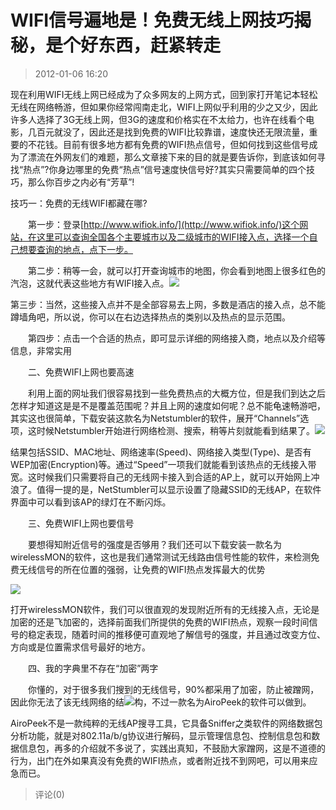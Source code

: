 # WIFI信号遍地是！免费无线上网技巧揭秘，是个好东西，赶紧转走
> 2012-01-06 16:20


现在利用WIFI无线上网已经成为了众多网友的上网方式，回到家打开笔记本轻松无线在网络畅游，但如果你经常闯南走北，WIFI上网似乎利用的少之又少，因此许多人选择了3G无线上网，但3G的速度和价格实在不太给力，也许在线看个电影，几百元就没了，因此还是找到免费的WIFI比较靠谱，速度快还无限流量，重要的不花钱。目前有很多地方都有免费的WIFI热点信号，但如何找到这些信号成为了漂流在外网友们的难题，那么文章接下来的目的就是要告诉你，到底该如何寻找“热点”?你身边哪里的免费“热点”信号速度快信号好?其实只需要简单的四个技巧，那么你百步之内必有“芳草”!

技巧一：免费的无线WIFI都藏在哪?

　　第一步：登录[http://www.wifiok.info/](http://www.wifiok.info/)这个网站，在这里可以查询全国各个主要城市以及二级城市的WIFI接入点，选择一个自己想要查询的地点，点下一步。

　　第二步：稍等一会，就可以打开查询城市的地图，你会看到地图上很多红色的汽泡，这就代表这些地方有WIFI接入点。[![](https://pan.4a1801.life/d/Onedrive-4A1801/%E4%B8%AA%E4%BA%BA%E5%BB%BA%E7%AB%99/public/Qzone_wyf/Blogs/images/5F8133F6.webp)](https://pan.4a1801.life/d/Onedrive-4A1801/%E4%B8%AA%E4%BA%BA%E5%BB%BA%E7%AB%99/public/Qzone_wyf/Blogs/images/5F8133F6.webp)

第三步：当然，这些接入点并不是全部容易去上网，多数是酒店的接入点，总不能蹲墙角吧，所以说，你可以在右边选择热点的类别以及热点的显示范围。

　　第四步：点击一个合适的热点，即可显示详细的网络接入商，地点以及介绍等信息，非常实用

　　二、免费WIFI上网也要高速

　　利用上面的网址我们很容易找到一些免费热点的大概方位，但是我们到达之后怎样才知道这是是不是覆盖范围呢？并且上网的速度如何呢？总不能龟速畅游吧，其实这也很简单，下载安装这款名为Netstumbler的软件，展开“Channels”选项，这时候Netstumbler开始进行网络检测、搜索，稍等片刻就能看到结果了。[![](https://pan.4a1801.life/d/Onedrive-4A1801/%E4%B8%AA%E4%BA%BA%E5%BB%BA%E7%AB%99/public/Qzone_wyf/Blogs/images/A2D91C17.webp)](https://pan.4a1801.life/d/Onedrive-4A1801/%E4%B8%AA%E4%BA%BA%E5%BB%BA%E7%AB%99/public/Qzone_wyf/Blogs/images/A2D91C17.webp)

结果包括SSID、MAC地址、网络速率(Speed)、网络接入类型(Type)、是否有WEP加密(Encryption)等。通过“Speed”一项我们就能看到该热点的无线接入带宽。这时候我们只需要将自己的无线网卡接入到合适的AP上，就可以开始网上冲浪了。值得一提的是，NetStumbler可以显示设置了隐藏SSID的无线AP，在软件界面中可以看到该AP的绿灯在不断闪烁。

　　三、免费WIFI上网也要信号

　　要想得知附近信号的强度是否够用？我们还可以下载安装一款名为wirelessMON的软件，这也是我们通常测试无线路由信号性能的软件，来检测免费无线信号的所在位置的强弱，让免费的WIFI热点发挥最大的优势

[![](https://pan.4a1801.life/d/Onedrive-4A1801/%E4%B8%AA%E4%BA%BA%E5%BB%BA%E7%AB%99/public/Qzone_wyf/Blogs/images/28F7FE0A.webp)](https://pan.4a1801.life/d/Onedrive-4A1801/%E4%B8%AA%E4%BA%BA%E5%BB%BA%E7%AB%99/public/Qzone_wyf/Blogs/images/28F7FE0A.webp)

打开wirelessMON软件，我们可以很直观的发现附近所有的无线接入点，无论是加密的还是飞加密的，选择前面我们所提供的免费的WIFI热点，观察一段时间信号的稳定表现，随着时间的推移便可直观地了解信号的强度，并且通过改变方位、方向或是位置需求信号最好的地方。

　　四、我的字典里不存在“加密”两字

　　你懂的，对于很多我们搜到的无线信号，90%都采用了加密，防止被蹭网，因此你无法了该无线网络的结[![](https://pan.4a1801.life/d/Onedrive-4A1801/%E4%B8%AA%E4%BA%BA%E5%BB%BA%E7%AB%99/public/Qzone_wyf/Blogs/images/0D9D12EE.webp)](https://pan.4a1801.life/d/Onedrive-4A1801/%E4%B8%AA%E4%BA%BA%E5%BB%BA%E7%AB%99/public/Qzone_wyf/Blogs/images/0D9D12EE.webp)构，不过一款名为AiroPeek的软件可以做到。

AiroPeek不是一款纯粹的无线AP搜寻工具，它具备Sniffer之类软件的网络数据包分析功能，就是对802.11a/b/g协议进行解码，显示管理信息包、控制信息包和数据信息包，再多的介绍就不多说了，实践出真知，不鼓励大家蹭网，这是不道德的行为，出门在外如果真没有免费的WIFI热点，或者附近找不到网吧，可以用来应急而已。
> 评论(0)

